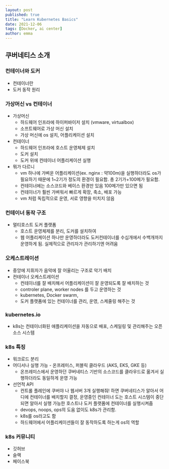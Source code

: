```yaml
---
layout: post
published: true
title: "Learn Kubernetes Basics"
date: 2021-12-06
tags: [Docker, ai center]
author: emma
---
```

## 쿠버네티스 소개
### 컨테이너와 도커 
- 컨테이너란
- 도커 동작 원리

### 가상머신 vs 컨테이너
- 가상머신
  - 하드웨어 인프라에 하이퍼바이저 설치 (vmware, virtualbox)
  - 소프트웨어로 가상 머신 설치
  - 가상 머신에 os 설치, 어플리케이션 설치
- 컨테이너
  - 하드웨어 인프라에 호스트 운영체제 설치
  - 도커 설치
  - 도커 위에 컨테이너 어플리케이션 실행
- 뭐가 다르니
  - vm 하나에 가벼운 어플리케이션(ex. nginx : 약100m)을 실행하더라도 os가 필요하기 때문에 1~2기가 정도의 환경이 필요함. 총 2기가+100메가 필요함.
  - 컨테이너에는 소스코드와 베이스 환경만 있음 100메가만 있으면 됨
  - 컨테이너가 훨씬 가벼워서 빠르게 확장, 축소, 배포 가능
  - vm 처럼 독립적으로 운영, 서로 영향을 미치지 않음

### 컨테이너 동작 구조
- 멀티호스트 도커 플랫폼
  - 호스트 운영체제를 분리, 도커를 설치하여 
  - 웹 어플리케이션 하나만 운영하더라도 도커컨테이너를 수십개에서 수백개까지 운영하게 됨. 실제적으로 관리자가 관리하기엔 어려움

### 오케스트레이션
- 중앙에 지휘자가 음악에 잘 어울리는 구조로 악기 배치
- 컨테이너 오케스트레이션
  - 컨테이너를 잘 배치해서 어플리케이션이 잘 운영되도록 잘 배치하는 것
  - controler plane, worker nodes 를 두고 운영하는 것
  - kubernetes, Docker swarm, 
  - 도커 플랫폼에 있는 컨테이너를 관리, 운영, 스케줄링 해주는 것

### kubernetes.io
- k8s는 컨테이너화된 애플리케이션을 자동으로 배포, 스케일링 및 관리해주는 오픈소스 시스템

### k8s 특징
- 워크로드 분리
- 어디서나 실행 가능 - 온프레미스, 퍼블릭 클라우드 (AKS, EKS, GKE 등)
  - 온프레미스에서 운영하던 쿠버네티스 기반의 소스코드를 클라우드로 옮겨서 실행하더라도 동일하게 운영 가능
- 선언적 API
  - 컨트롤 플레인에 쿠버야 나 웹서버 3개 실행해줘! 하면 쿠버네티스가 알아서 어디에 컨테이너를 배치할지 결정, 운영중인 컨테이너 도는 호스트 시스템이 중단되면 알아서 실행 가능한 호스트나 도커 플랫폼에 컨테이너를 실행시켜줌
  - devops, noops, ops의 도움 없이도 k8s가 관리함.
  - k8s를 os라고도 함 
  - 하드웨어에서 어플리케이션들이 잘 동작하도록 하는게 os의 역할

### k8s 커뮤니티
- 깃허브
- 슬랙
- 페이스북